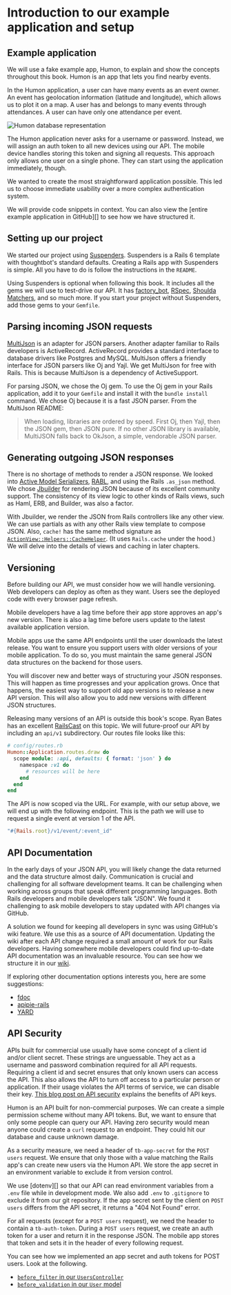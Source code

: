 # Introduction to our example application and setup

## Example application

We will use a fake example app, Humon, to explain and show the concepts
throughout this book. Humon is an app that lets you find nearby events.

In the Humon application, a user can have many events as an event owner. An
event has geolocation information (latitude and longitude), which allows us to
plot it on a map. A user has and belongs to many events through attendances. A
user can have only one attendance per event.

![Humon database representation](../images/humon-database-representation.png)

The Humon application never asks for a username or password. Instead, we will
assign an auth token to all new devices using our API. The mobile device handles
storing this token and signing all requests. This approach only allows one user
on a single phone. They can start using the application immediately, though.

We wanted to create the most straightforward application possible. This led us
to choose immediate usability over a more complex authentication system.

We will provide code snippets in context. You can also view the [entire example
application in GitHub][] to see how we have structured it.

## Setting up our project

We started our project using [Suspenders][]. Suspenders is a Rails 6 template
with thoughtbot's standard defaults. Creating a Rails app with Suspenders is
simple. All you have to do is follow the instructions in the `README`.

Using Suspenders is optional when following this book. It includes all the gems
we will use to test-drive our API. It has [factory_bot][], [RSpec][], [Shoulda
Matchers][], and so much more. If you start your project without Suspenders, add
those gems to your `Gemfile`.

## Parsing incoming JSON requests

[MultiJson][] is an adapter for JSON parsers. Another adapter familiar to Rails
developers is ActiveRecord. ActiveRecord provides a standard interface to
database drivers like Postgres and MySQL. MultiJson offers a friendly
interface for JSON parsers like Oj and Yajl. We get MultiJson for free with
Rails. This is because MultiJson is a dependency of ActiveSupport.

For parsing JSON, we chose the Oj gem. To use the Oj gem in your Rails
application, add it to your `Gemfile` and install it with the `bundle install`
command. We chose Oj because it is a fast JSON parser. From the MultiJson
README:

> When loading, libraries are ordered by speed. First Oj, then Yajl, then the
> JSON gem, then JSON pure. If no other JSON library is available, MultiJSON
> falls back to OkJson, a simple, vendorable JSON parser.

## Generating outgoing JSON responses

There is no shortage of methods to render a JSON response. We looked into
[Active Model Serializers][], [RABL][], and using the Rails `.as_json` method.
We chose [Jbuilder][] for rendering JSON because of its excellent community
support. The consistency of its view logic to other kinds of Rails views, such
as Haml, ERB, and Builder, was also a factor.

With Jbuilder, we render the JSON from Rails controllers like any other view. We
can use partials as with any other Rails view template to compose JSON. Also,
`cache!` has the same method signature as
[`ActionView::Helpers::CacheHelper`][]. (It uses `Rails.cache` under the hood.)
We will delve into the details of views and caching in later chapters.

## Versioning

Before building our API, we must consider how we will handle versioning. Web
developers can deploy as often as they want. Users see the deployed code with
every browser page refresh.

Mobile developers have a lag time before their app store approves an app's new
version. There is also a lag time before users update to the latest available
application version.

Mobile apps use the same API endpoints until the user downloads the latest
release. You want to ensure you support users with older versions of your mobile
application. To do so, you must maintain the same general JSON data structures
on the backend for those users.

You will discover new and better ways of structuring your JSON responses. This
will happen as time progresses and your application grows. Once that happens,
the easiest way to support old app versions is to release a new API version.
This will also allow you to add new versions with different JSON structures.

Releasing many versions of an API is outside this book's scope. Ryan Bates has
an excellent [RailsCast][] on this topic. We will future-proof our API by
including an `api/v1` subdirectory. Our routes file looks like this:

```ruby
# config/routes.rb
Humon::Application.routes.draw do
  scope module: :api, defaults: { format: 'json' } do
    namespace :v1 do
      # resources will be here
    end
  end
end
```

The API is now scoped via the URL. For example, with our setup above, we will
end up with the following endpoint. This is the path we will use to request a
single event at version 1 of the API.

```ruby
"#{Rails.root}/v1/event/:event_id"
```

## API Documentation

In the early days of your JSON API, you will likely change the data returned and
the data structure almost daily. Communication is crucial and challenging for
all software development teams. It can be challenging when working across groups
that speak different programming languages. Both Rails developers and mobile
developers talk "JSON". We found it challenging to ask mobile developers to stay
updated with API changes via GitHub.

A solution we found for keeping all developers in sync was using GitHub's wiki
feature. We use this as a source of API documentation. Updating the wiki after
each API change required a small amount of work for our Rails developers. Having
somewhere mobile developers could find up-to-date API documentation was an
invaluable resource. You can see how we structure it in our [wiki][].

If exploring other documentation options interests you, here are some
suggestions:

- [fdoc](https://github.com/square/fdoc)
- [apipie-rails](https://github.com/Pajk/apipie-rails)
- [YARD](http://yardoc.org/)

## API Security

APIs built for commercial use usually have some concept of a client id and/or
client secret. These strings are unguessable. They act as a username and
password combination required for all API requests. Requiring a client id and
secret ensures that only known users can access the API. This also allows the
API to turn off access to a particular person or application. If their usage
violates the API terms of service, we can disable their key. [This blog post on
API security][] explains the benefits of API keys.

Humon is an API built for non-commercial purposes. We can create a simple
permission scheme without many API tokens. But, we want to ensure that only some
people can query our API. Having zero security would mean anyone could create a
`curl` request to an endpoint. They could hit our database and cause unknown
damage.

As a security measure, we need a header of `tb-app-secret` for the `POST users`
request. We ensure that only those with a value matching the Rails app's can
create new users via the Humon API. We store the app secret in an environment
variable to exclude it from version control.

We use [dotenv][] so that our API can read environment variables from a `.env`
file while in development mode. We also add `.env` to `.gitignore` to exclude it
from our git repository. If the app secret sent by the client on `POST users`
differs from the API secret, it returns a "404 Not Found" error.

For all requests (except for a `POST users` request), we need the header to
contain a `tb-auth-token`. During a `POST users` request, we create an auth
token for a user and return it in the response JSON. The mobile app stores that
token and sets it in the header of every following request.

You can see how we implemented an app secret and auth tokens for POST users.
Look at the following.

- [`before_filter` in our `UsersController`][]
- [`before_validation` in our `User` model][]

[`actionview::helpers::cachehelper`]: http://api.rubyonrails.org/classes/ActionView/Helpers/CacheHelper.html
[`before_filter` in our `userscontroller`]: https://github.com/thoughtbot/react-native-on-rails/blob/main/example_apps/rails/app/controllers/api/v1/users_controller.rb
[`before_validation` in our `user` model]: https://github.com/thoughtbot/react-native-on-rails/blob/main/example_apps/rails/app/models/user.rb
[`dotenv`]: https://github.com/bkeepers/dotenv
[`rails.cache`]: http://guides.rubyonrails.org/caching_with_rails.html#cache-stores
[active model serializers]: https://github.com/rails-api/active_model_serializers
[example application in github]: https://github.com/thoughtbot/react-native-on-rails/tree/main/example_apps/rails
[factory_bot]: https://github.com/thoughtbot/factory_girl_rails
[jbuilder]: https://github.com/rails/jbuilder
[multijson]: https://github.com/intridea/multi_json
[rabl]: https://github.com/nesquena/rabl
[railscast]: http://railscasts.com/episodes/350-rest-api-versioning
[rspec]: https://github.com/rspec/rspec-rails
[shoulda matchers]: https://github.com/thoughtbot/shoulda-matchers
[suspenders]: https://github.com/thoughtbot/suspenders
[this blog post on api security]: https://stormpath.com/blog/top-six-reasons-use-api-keys-and-how/
[wiki]: https://github.com/thoughtbot/react-native-on-rails/wiki
